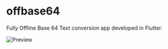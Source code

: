 # offbase64

Fully Offline Base 64 Text conversion app developed in Flutter.

![Preview](https://github.com/yogeshwar-b/Counter/assets/40350972/c5d9b625-bcd1-4bf8-a81c-b25f24f4d990)
